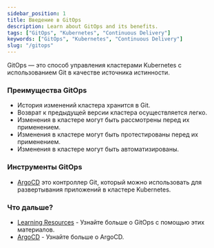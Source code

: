 ```yaml
---
sidebar_position: 1
title: Введение в GitOps
description: Learn about GitOps and its benefits.
tags: ["GitOps", "Kubernetes", "Continuous Delivery"]
keywords: ["GitOps", "Kubernetes", "Continuous Delivery"]
slug: "/gitops"
---
```


GitOps — это способ управления кластерами Kubernetes с использованием Git в качестве источника истинности.

### Преимущества GitOps

- История изменений кластера хранится в Git.
- Возврат к предыдущей версии кластера осуществляется легко.
- Изменения в кластере могут быть рассмотрены перед их применением.
- Изменения в кластере могут быть протестированы перед их применением.
- Изменения в кластере могут быть автоматизированы.

### Инструменты GitOps

- [ArgoCD](../argocd/introduction.md) это контроллер Git, который можно использовать для развертывания приложений в кластере Kubernetes.

### Что дальше?

- [Learning Resources](./learning-resources.md) - Узнайте больше о GitOps с помощью этих материалов.
- [ArgoCD](../argocd/introduction.md) - Узнайте больше о ArgoCD.
